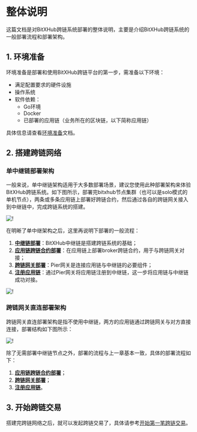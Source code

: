 # 整体说明

这篇文档是对BitXHub跨链系统部署的整体说明，主要是介绍BitXHub跨链系统的一般部署流程和部署架构。

## 1. 环境准备

环境准备是部署和使用BitXHub跨链平台的第一步，需准备以下环境：

- 满足配置要求的硬件设施
- 操作系统
- 软件依赖：
    - Go环境
    - Docker
    - 已部署的应用链（业务所在的区块链，以下简称应用链）

具体信息请查看[环境准备](../env)文档。

## 2. 搭建跨链网络

### 单中继链部署架构

一般来说，单中继链架构适用于大多数部署场景，建议您使用此种部署架构来体验BitXHub跨链系统。如下图所示，部署完bitxhub节点集群（也可以是solo模式的单机节点），两条或多条应用链上部署好跨链合约，然后通过各自的跨链网关接入到中继链中，完成跨链系统的搭建。

![!](../../../assets/single_bitxhub.png)

在明晰了单中继架构之后，这里再说明下部署的一般流程：

1. **[中继链部署](../single_bitxhub/deploy_bitxhub)**：BitXHub中继链是搭建跨链系统的基础；
2. **[应用链跨链合约部署](../single_bitxhub/deploy_broker)**：在应用链上部署broker跨链合约，用于与跨链网关对接；
3. **[跨链网关部署](../single_bitxhub/deploy_pier)**：Pier网关是连接应用链与中继链的必要组件；
4. **[注册应用链](../single_bitxhub/register_appchain)**：通过Pier网关将应用链注册到中继链，这一步将应用链与中继链成功对接。

![!](../../../assets/deploy_flow.png)

### 跨链网关直连部署架构

跨链网关直连部署架构是指不使用中继链，两方的应用链通过跨链网关与对方直接连接，部署结构如下图所示：

![!](../../../assets/direct_pier.png)

除了无需部署中继链节点之外，部署的流程与上一章基本一致，具体的部署流程如下：

1. **[应用链跨链合约部署](../direct_mode/deploy_broker)**；
2. **[跨链网关部署](../direct_mode/pier_direct_mode_deploy)**；
3. **[注册应用链](../direct_mode/register_appchain)**。

## 3. 开始跨链交易

搭建完跨链网络之后，就可以发起跨链交易了，具体请参考[开始第一笔跨链交易](../../start_transaction/usage_description)。
